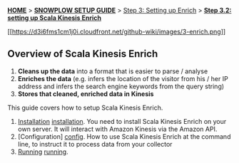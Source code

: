 <a name="top" />

[**HOME**](Home) > [**SNOWPLOW SETUP GUIDE**](Setting-up-Snowplow) > [Step 3: Setting up Enrich](Setting-up-enrich) > [**Step 3.2: setting up Scala Kinesis Enrich**](Setting-up-Scala-Kinesis-Enrich)

[[https://d3i6fms1cm1j0i.cloudfront.net/github-wiki/images/3-enrich.png]] 

## Overview of Scala Kinesis Enrich

1. **Cleans up the data** into a format that is easier to parse / analyse
2. **Enriches the data** (e.g. infers the location of the visitor from his / her IP address and infers the search engine keywords from the query string)
3. **Stores that cleaned, enriched data in Kinesis**

This guide covers how to setup Scala Kinesis Enrich.

1. [Installation] [installation]. You need to install Scala Kinesis Enrich on your own server. It will interact with Amazon Kinesis via the Amazon API.
2. [Configuration] [config]. How to use Scala Kinesis Enrich at the command line, to instruct it to process data from your collector
3. [Running] [running].

[installation]: Installing-Scala-Kinesis-Enrich
[config]: Configuring-Scala-Kinesis-Enrich
[running]: Running-Scala-Kinesis-Enrich
